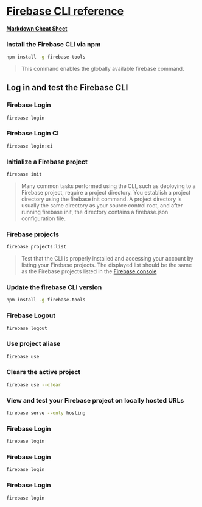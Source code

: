 # **[Firebase CLI reference](https://firebase.google.com/docs/cli)**
#### [Markdown Cheat Sheet](https://www.markdownguide.org/cheat-sheet/)

### Install the Firebase CLI via npm
``` bash
npm install -g firebase-tools
```
> This command enables the globally available firebase command.

## Log in and test the Firebase CLI
### Firebase Login
``` bash
firebase login
```
### Firebase Login CI
``` bash
firebase login:ci
```

### Initialize a Firebase project
``` bash
firebase init
```
> Many common tasks performed using the CLI, such as deploying to a Firebase project, require a project directory. You establish a project directory using the firebase init command. A project directory is usually the same directory as your source control root, and after running firebase init, the directory contains a firebase.json configuration file.
> 
### Firebase projects
``` bash
firebase projects:list
```
> Test that the CLI is properly installed and accessing your account by listing your Firebase projects. The displayed list should be the same as the Firebase projects listed in the [Firebase console](https://console.firebase.google.com/u/0/?_gl=1*14imetw*_ga*NjE2NDk0NjYyLjE2OTI1NDUxMjI.*_ga_CW55HF8NVT*MTY5MjU0NTEyMi4xLjAuMTY5MjU0NTEyMi4wLjAuMA..&pli=1)
### Update the firebase CLI version
``` bash
npm install -g firebase-tools
```
### Firebase Logout
``` bash
firebase logout
```

### Use project aliase
``` bash
firebase use
```



### Clears the active project
``` bash
firebase use --clear
```





###  View and test your Firebase project on locally hosted URLs
``` bash
firebase serve --only hosting
```
### Firebase Login
``` bash
firebase login
```
### Firebase Login
``` bash
firebase login
```
### Firebase Login
``` bash
firebase login
```
